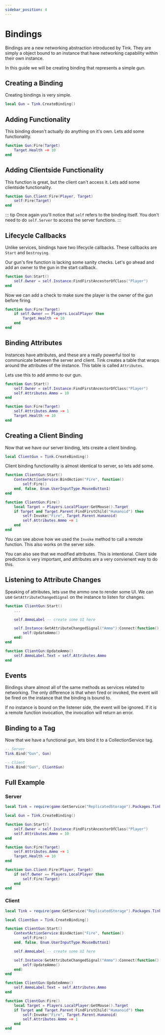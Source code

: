 ```yaml
---
sidebar_position: 4
---
```


# Bindings

Bindings are a new networking abstraction introduced by
Tink. They are simply a object bound to an instance that
have networking capability within their own instance.

In this guide we will be creating binding that represents
a simple gun.

## Creating a Binding

Creating bindings is very simple.

```lua
local Gun = Tink.CreateBinding()
```

## Adding Functionality

This binding doesn't actually do anything on it's own. Lets
add some functionality.

```lua
function Gun:Fire(Target)
	Target.Health -= 10
end
```

## Adding Clientside Functionality

This function is great, but the client can't access it. Lets
add some clientside functionality.

```lua
function Gun.Client:Fire(Player, Target)
	self:Fire(Target)
end
```

::: tip
Once again you'll notice that `self` refers to the binding
itself. You don't need to do `self.Server` to access the
server functions.
:::

## Lifecycle Callbacks

Unlike services, bindings have two lifecycle callbacks.
These callbacks are `Start` and `Destroying`.

Our gun's fire function is lacking some sanity checks. Let's
go ahead and add an owner to the gun in the start callback.

```lua
function Gun:Start()
	self.Owner = self.Instance:FindFirstAncestorOfClass("Player")
end
```

Now we can add a check to make sure the player is the owner
of the gun before firing.

```lua
function Gun:Fire(Target)
	if self.Owner == Players.LocalPlayer then
		Target.Health -= 10
	end
end
```

## Binding Attributes

Instances have attributes, and these are a really powerful
tool to communicate between the server and client. Tink
creates a table that wraps around the attributes of the
instance. This table is called `Attributes`.

Lets use this to add ammo to our gun.

```lua
function Gun:Start()
	self.Owner = self.Instance:FindFirstAncestorOfClass("Player")
	self.Attributes.Ammo = 10
end

function Gun:Fire(Target)
	self.Attributes.Ammo -= 1
	Target.Health -= 10
end
```

## Creating a Client Binding

Now that we have our server binding, lets create a client
binding.

```lua
local ClientGun = Tink.CreateBinding()
```

Client binding functionality is almost identical to server,
so lets add some.

```lua
function ClientGun:Start()
	ContextActionService:BindAction("Fire", function()
		self:Fire()
	end, false, Enum.UserInputType.MouseButton1)
end

function ClientGun:Fire()
	local Target = Players.LocalPlayer:GetMouse().Target
	if Target and Target.Parent:FindFirstChild("Humanoid") then
		self:Invoke("Fire", Target.Parent.Humanoid)
		self.Attributes.Ammo -= 1
	end
end
```

You can see above how we used the `Invoke` method to call
a remote function. This also works on the server side.

You can also see that we modified attributes. This is 
intentional. Client side prediction is very important, and
attributes are a very convienent way to do this.

## Listening to Attribute Changes

Speaking of attributes, lets use the ammo one to render some
UI. We can use `GetAttributeChangedSignal` on the instance
to listen for changes.

```lua
function ClientGun:Start()
	...

	self.AmmoLabel -- create some UI here

	self.Instance:GetAttributeChangedSignal("Ammo"):Connect(function()
		self:UpdateAmmo()
	end)
end

function ClientGun:UpdateAmmo()
	self.AmmoLabel.Text = self.Attributes.Ammo
end
```

## Events

Bindings share almost all of the same methods as services
related to networking. The only difference is that when
fired or invoked, the event will be fired on the instance
that the binding is bound to.

If no instance is bound on the listener side, the event will
be ignored. If it is a remote function invocation, the
invocation will return an error.

## Binding to a Tag

Now that we have a functional gun, lets bind it to a
CollectionService tag.

```lua
-- Server
Tink.Bind("Gun", Gun)

-- Client
Tink.Bind("Gun", ClientGun)
```

## Full Example

### Server

```lua
local Tink = require(game:GetService("ReplicatedStorage").Packages.Tink)

local Gun = Tink.CreateBinding()

function Gun:Start()
	self.Owner = self.Instance:FindFirstAncestorOfClass("Player")
	self.Attributes.Ammo = 10
end

function Gun:Fire(Target)
	self.Attributes.Ammo -= 1
	Target.Health -= 10
end

function Gun.Client:Fire(Player, Target)
	if self.Owner == Players.LocalPlayer then
		self:Fire(Target)
	end
end
```

### Client

```lua
local Tink = require(game:GetService("ReplicatedStorage").Packages.Tink)

local ClientGun = Tink.CreateBinding()

function ClientGun:Start()
	ContextActionService:BindAction("Fire", function()
		self:Fire()
	end, false, Enum.UserInputType.MouseButton1)

	self.AmmoLabel -- create some UI here

	self.Instance:GetAttributeChangedSignal("Ammo"):Connect(function()
		self:UpdateAmmo()
	end)
end

function ClientGun:UpdateAmmo()
	self.AmmoLabel.Text = self.Attributes.Ammo
end

function ClientGun:Fire()
	local Target = Players.LocalPlayer:GetMouse().Target
	if Target and Target.Parent:FindFirstChild("Humanoid") then
		self:Invoke("Fire", Target.Parent.Humanoid)
		self.Attributes.Ammo -= 1
	end
end
```